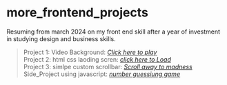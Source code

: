 # more_frontend_projects
 Resuming from march 2024 on my front end skill after a year of investment in studying design and business skills.

> Project 1: Video Background: <i>[Click here to play](https://65ff06af69118024fb4a4e07--benevolent-praline-02befb.netlify.app/)</i> <br>
Project 2: html css laoding scren: <i>[click here to Load](https://65ffb031fb849b9317c125df--animated-mandazi-228e03.netlify.app/)</i> <br>
Project 3: simlpe custom scrollbar: <i>[Scroll away to madness](https://65ffb667ab32b294c68e172d--curious-kelpie-96b74a.netlify.app/)</i> <br>
Side_Project using javascript: <i>[number guessiung game](https://bejewelled-seahorse-b5cee9.netlify.app/)</i><br>
